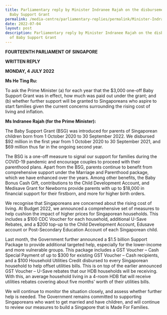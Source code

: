 ```yaml
---
title: Parliamentary reply by Minister Indranee Rajah on the disbursement of
  Baby Support Grant
permalink: /media-centre/parliamentary-replies/permalink/Minister-Indranee-on-the-disbursement-of-BSG
date: 2022-07-04
layout: post
description: Parliamentary reply by Minister Indranee Rajah on the disbursement
  of Baby Support Grant
---
```

**FOURTEENTH PARLIAMENT OF SINGAPORE**

**WRITTEN REPLY**

**MONDAY, 4 JULY 2022**

**Ms He Ting Ru:**

To ask the Prime Minister (a) for each year that the $3,000 one-off Baby Support Grant was in effect, how much was paid out under the grant; and (b) whether further support will be granted to Singaporeans who aspire to start families given the current concerns surrounding the rising cost of living and inflation.

**Ms Indranee Rajah (for the Prime Minister):**

The Baby Support Grant (BSG) was introduced for parents of Singaporean children born from 1 October 2020 to 30 September 2022. We disbursed $92 million in the first year from 1 October 2020 to 30 September 2021, and $69 million thus far in the ongoing second year.

The BSG is a one-off measure to signal our support for families during the COVID-19 pandemic and encourage couples to proceed with their parenthood plans. Apart from the BSG, parents continue to benefit from comprehensive support under the Marriage and Parenthood package, which we have enhanced over the years. Among other benefits, the Baby Bonus Cash Gift, contributions to the Child Development Account, and Medisave Grant for Newborns provide parents with up to $18,000 in financial support for their firstborn, and more for higher birth orders.

We recognise that Singaporeans are concerned about the rising cost of living. At Budget 2022, we announced a comprehensive set of measures to help cushion the impact of higher prices for Singaporean households. This includes a $100 CDC Voucher for each household, additional U-Save Rebates, and a $200 top-up to the Child Development Account, Edusave account or Post-Secondary Education Account of each Singaporean child.

Last month, the Government further announced a $1.5 billion Support Package to provide additional targeted help, especially for the lower-income and more vulnerable groups. This package includes a GST Voucher – Cash Special Payment of up to $300 for existing GST Voucher – Cash recipients, and a $100 Household Utilities Credit disbursed to every Singaporean household to help offset utilities bills. This is on top of the earlier announced GST Voucher – U-Save rebates that our HDB households will be receiving. With this, an average household living in a 4-room HDB flat will receive utilities rebates covering about five months’ worth of their utilities bills.

We will continue to monitor the situation closely, and assess whether further help is needed. The Government remains committed to supporting Singaporeans who want to get married and have children, and will continue to review our measures to build a Singapore that is Made For Families.